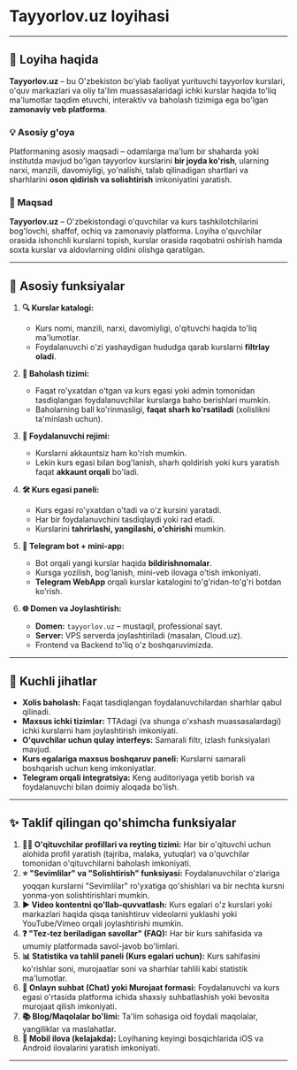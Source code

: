 # Tayyorlov.uz loyihasi

---

## 🎯 Loyiha haqida

**Tayyorlov.uz** – bu O'zbekiston bo'ylab faoliyat yurituvchi tayyorlov kurslari, o'quv markazlari va oliy ta'lim muassasalaridagi ichki kurslar haqida to'liq ma'lumotlar taqdim etuvchi, interaktiv va baholash tizimiga ega bo'lgan **zamonaviy veb platforma**.

### 💡 Asosiy g'oya

Platformaning asosiy maqsadi – odamlarga ma'lum bir shaharda yoki institutda mavjud bo'lgan tayyorlov kurslarini **bir joyda ko'rish**, ularning narxi, manzili, davomiyligi, yo'nalishi, talab qilinadigan shartlari va sharhlarini **oson qidirish va solishtirish** imkoniyatini yaratish.

### 🚀 Maqsad

**Tayyorlov.uz** – O'zbekistondagi o'quvchilar va kurs tashkilotchilarini bog'lovchi, shaffof, ochiq va zamonaviy platforma. Loyiha o'quvchilar orasida ishonchli kurslarni topish, kurslar orasida raqobatni oshirish hamda soxta kurslar va aldovlarning oldini olishga qaratilgan.

---

## 🔑 Asosiy funksiyalar

1.  **🔍 Kurslar katalogi:**
    * Kurs nomi, manzili, narxi, davomiyligi, o'qituvchi haqida to'liq ma'lumotlar.
    * Foydalanuvchi o'zi yashaydigan hududga qarab kurslarni **filtrlay oladi**.

2.  **🧾 Baholash tizimi:**
    * Faqat ro'yxatdan o'tgan va kurs egasi yoki admin tomonidan tasdiqlangan foydalanuvchilar kurslarga baho berishlari mumkin.
    * Baholarning ball ko'rinmasligi, **faqat sharh ko'rsatiladi** (xolislikni ta'minlash uchun).

3.  **👤 Foydalanuvchi rejimi:**
    * Kurslarni akkauntsiz ham ko'rish mumkin.
    * Lekin kurs egasi bilan bog'lanish, sharh qoldirish yoki kurs yaratish faqat **akkaunt orqali** bo'ladi.

4.  **🛠 Kurs egasi paneli:**
    * Kurs egasi ro'yxatdan o'tadi va o'z kursini yaratadi.
    * Har bir foydalanuvchini tasdiqlaydi yoki rad etadi.
    * Kurslarini **tahrirlashi, yangilashi, o'chirishi** mumkin.

5.  **📱 Telegram bot + mini-app:**
    * Bot orqali yangi kurslar haqida **bildirishnomalar**.
    * Kursga yozilish, bog'lanish, mini-veb ilovaga o'tish imkoniyati.
    * **Telegram WebApp** orqali kurslar katalogini to'g'ridan-to'g'ri botdan ko'rish.

6.  **🌐 Domen va Joylashtirish:**
    * **Domen:** `tayyorlov.uz` – mustaqil, professional sayt.
    * **Server:** VPS serverda joylashtiriladi (masalan, Cloud.uz).
    * Frontend va Backend to'liq o'z boshqaruvimizda.

---

## 💪 Kuchli jihatlar

* **Xolis baholash:** Faqat tasdiqlangan foydalanuvchilardan sharhlar qabul qilinadi.
* **Maxsus ichki tizimlar:** TTAdagi (va shunga o'xshash muassasalardagi) ichki kurslarni ham joylashtirish imkoniyati.
* **O'quvchilar uchun qulay interfeys:** Samarali filtr, izlash funksiyalari mavjud.
* **Kurs egalariga maxsus boshqaruv paneli:** Kurslarni samarali boshqarish uchun keng imkoniyatlar.
* **Telegram orqali integratsiya:** Keng auditoriyaga yetib borish va foydalanuvchi bilan doimiy aloqada bo'lish.

---

## ✨ Taklif qilingan qo'shimcha funksiyalar

1.  **🧑‍🏫 O'qituvchilar profillari va reyting tizimi:** Har bir o'qituvchi uchun alohida profil yaratish (tajriba, malaka, yutuqlar) va o'quvchilar tomonidan o'qituvchilarni baholash imkoniyati.
2.  **⭐ "Sevimlilar" va "Solishtirish" funksiyasi:** Foydalanuvchilar o'zlariga yoqqan kurslarni "Sevimlilar" ro'yxatiga qo'shishlari va bir nechta kursni yonma-yon solishtirishlari mumkin.
3.  **▶️ Video kontentni qo'llab-quvvatlash:** Kurs egalari o'z kurslari yoki markazlari haqida qisqa tanishtiruv videolarni yuklashi yoki YouTube/Vimeo orqali joylashtirishi mumkin.
4.  **❓ "Tez-tez beriladigan savollar" (FAQ):** Har bir kurs sahifasida va umumiy platformada savol-javob bo'limlari.
5.  **📊 Statistika va tahlil paneli (Kurs egalari uchun):** Kurs sahifasini ko'rishlar soni, murojaatlar soni va sharhlar tahlili kabi statistik ma'lumotlar.
6.  **💬 Onlayn suhbat (Chat) yoki Murojaat formasi:** Foydalanuvchi va kurs egasi o'rtasida platforma ichida shaxsiy suhbatlashish yoki bevosita murojaat qilish imkoniyati.
7.  **📚 Blog/Maqolalar bo'limi:** Ta'lim sohasiga oid foydali maqolalar, yangiliklar va maslahatlar.
8.  **📱 Mobil ilova (kelajakda):** Loyihaning keyingi bosqichlarida iOS va Android ilovalarini yaratish imkoniyati.

---
